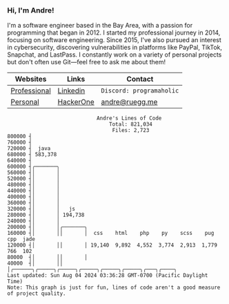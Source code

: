 ### Hi, I'm Andre!

I'm a software engineer based in the Bay Area, with a passion for programming that began in 2012. I started my professional journey in 2014, focusing on software engineering. Since 2015, I've also pursued an interest in cybersecurity, discovering vulnerabilities in platforms like PayPal, TikTok, Snapchat, and LastPass. I constantly work on a variety of personal projects but don't often use Git—feel free to ask me about them!

| Websites  | Links | Contact |
| ------------- | ------------- | ------- |
| [Professional](https://andreruegg.com)  | [Linkedin](https://www.linkedin.com/in/ruegg/)  | `Discord: programaholic` |
| [Personal](https://andreplz.com)  |  [HackerOne](https://hackerone.com/ruegg?type=user) | andre@ruegg.me |


```
                             Andre's Lines of Code                              
                                 Total: 821,034                                 
                                  Files: 2,723                                  
800000 ┤                                                                        
760000 ┤                                                                        
720000 ┤  java                                                                  
680000 ┤ 583,378                                                                
640000 ┤                                                                        
600000 ┤╭───────╮                                                               
560000 ┤│       │                                                               
520000 ┤│       │                                                               
480000 ┤│       │                                                               
440000 ┤│       │                                                               
400000 ┤│       │                                                               
360000 ┤│       │                                                               
320000 ┤│       │   js                                                          
280000 ┤│       │ 194,738                                                       
240000 ┤│       │                                                               
200000 ┤│       │╭───────╮                                                      
160000 ┤│       ││       │  css    html    php    py    scss    pug   cpp  jade 
120000 ┤│       ││       │ 19,140  9,892  4,552  3,774  2,913  1,779  766  102  
80000  ┤│       ││       │                                                      
40000  ┤│       ││       │╭──────╮╭─────╮╭─────╮╭─────╮╭─────╮╭─────╮╭───╮╭────╮
Last updated: Sun Aug 04 2024 03:36:28 GMT-0700 (Pacific Daylight Time)
Note: This graph is just for fun, lines of code aren't a good measure of project quality.
```
